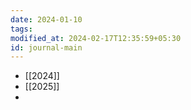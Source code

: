 ```yaml
---
date: 2024-01-10
tags: 
modified_at: 2024-02-17T12:35:59+05:30
id: journal-main
---
```

- [[2024]]
- [[2025]]
- 